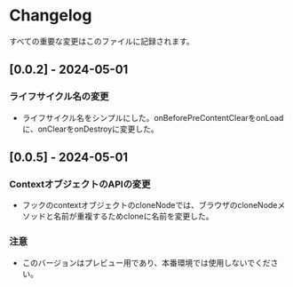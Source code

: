 # Changelog

すべての重要な変更はこのファイルに記録されます。

## [0.0.2] - 2024-05-01

### ライフサイクル名の変更

- ライフサイクル名をシンプルにした。onBeforePreContentClearをonLoadに、onClearをonDestroyに変更した。

## [0.0.5] - 2024-05-01

### ContextオブジェクトのAPIの変更

- フックのcontextオブジェクトのcloneNodeでは、ブラウザのcloneNodeメソッドと名前が重複するためcloneに名前を変更した。

### 注意

- このバージョンはプレビュー用であり、本番環境では使用しないでください。
